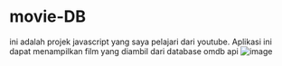 # movie-DB

ini adalah projek  javascript yang saya pelajari dari youtube. Aplikasi ini dapat menampilkan film yang diambil dari database omdb api
![image](https://user-images.githubusercontent.com/88927229/196759167-7cb73429-f786-4b78-8006-bad50ed481c3.png)
